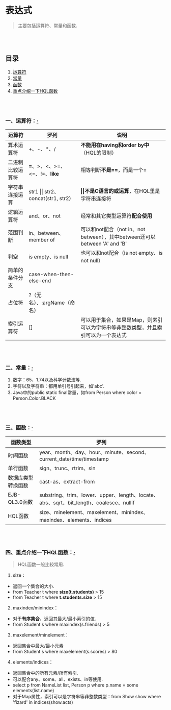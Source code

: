 # 表达式
> 主要包括运算符、常量和函数.

<br><br>

## 目录
1. [运算符]()
2. [常量]()
3. [函数]()
4. [重点介绍一下HQL函数]()

<br><br>

### 一、运算符：[·](#目录)

| 运算符 | 罗列 | 说明 |
| --- | --- | --- |
| 算术运算符 | +、-、*、/ | **不能用在having和order by中**（HQL的限制）|
| 二进制比较运算符 | **=**、>、<、>=、<=、!=、**like** | 相等判断**不是==**，而是一个= |
| 字符串连接运算 | str1 \|\| str2、concat(str1, str2) | **\|\|不是C语言的或运算**，在HQL里是字符串连接符 |
| 逻辑运算符 | and、or、not | 经常和其它类型运算符**配合使用** |
| 范围判断 | in、between、member of | 可以和not配合（not in、not between），其中between还可以between 'A' and 'B' |
| 判空 | is empty、is null | 也可以和not配合（is not empty、is not null）|
| 简单的条件分支 | case-when-then-else-end | |
| 占位符 | ?（无名）、:argName（命名）| |
| 索引运算符 | [] | 可以用于集合，如果是Map，则索引可以为字符串等非整数类型，并且索引可以为一个表达式 |

<br><br>

### 二、常量：[·](#目录)
1. 数字：65、1.74以及科学计数法等.
2. 字符以及字符串：都用单引号引起来，如'abc'.
3. Java中的public static final常量，如from Person where color = Person.Color.BLACK

<br><br>

### 三、函数：[·](#目录)

| 函数类型 | 罗列 |
| --- | --- |
| 时间函数 | year、month、day、hour、minute、second、current_date/time/timestamp |
| 单行函数 | sign、trunc、rtrim、sin |
| 数据库类型转换函数 | cast-as、extract-from |
| EJB-QL3.0函数 | substring、trim、lower、upper、length、locate、abs、sqrt、bit_length、coalesce、nullif |
| HQL函数 | size、minelement、maxelement、minindex、maxindex、elements、indices |

<br><br>

### 四、重点介绍一下HQL函数：[·](#目录)
> HQL函数一般比较常用.

1. size：
  - 返回一个集合的大小.
  - from Teacher t where **size(t.students)** > 15
  - from Teacher t where **t.students.size** > 15
2. maxindex/minindex：
  - 对于**有序集合**，返回其最大/最小索引的值.
  - from Student s where maxindex(s.friends) > 5
3. maxelement/minelement：
  - 返回集合中最大/最小元素
  - from Student s where maxelement(s.scores) > 80
4. elements/indices：
  - 返回集合中的所有元素/所有索引.
  - 可以配合any、some、all、exists、in等使用.
  - select p from NameList list, Person p where p.name = some elements(list.name)
  - 对于Map属性，索引可以是字符串等非整数类型：from Show show where 'fizard' in indices(show.acts)
